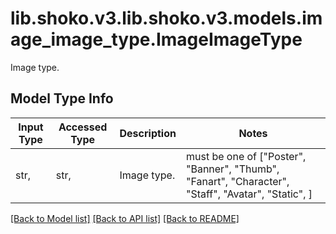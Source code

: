 # lib.shoko.v3.lib.shoko.v3.models.image_image_type.ImageImageType

Image type.

## Model Type Info
Input Type | Accessed Type | Description | Notes
------------ | ------------- | ------------- | -------------
str,  | str,  | Image type. | must be one of ["Poster", "Banner", "Thumb", "Fanart", "Character", "Staff", "Avatar", "Static", ] 

[[Back to Model list]](../../README.md#documentation-for-models) [[Back to API list]](../../README.md#documentation-for-api-endpoints) [[Back to README]](../../README.md)

